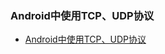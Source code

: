 ### Android中使用TCP、UDP协议
+ [Android中使用TCP、UDP协议](https://github.com/ningbaoqi/ComputerNetWork/blob/master/README-11.md)
